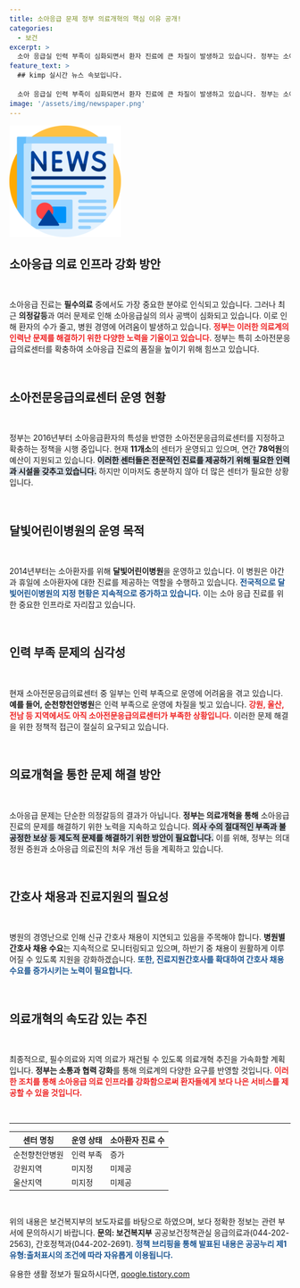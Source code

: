 ```yaml
---
title: 소아응급 문제 정부 의료개혁의 핵심 이유 공개!
categories:
  - 보건
excerpt: >
  소아 응급실 인력 부족이 심화되면서 환자 진료에 큰 차질이 발생하고 있습니다. 정부는 소아전문 응급센터 확대와 의료진 처우 개선을 위한 대책을 착수하지만, 여전히 해결해야 할 문제가 산적해 있습니다. 소아 응급의료의 위기를 다룬 이 기사를 통해 현장의 생생한 이야기를 들어보세요!
feature_text: >
  ## kimp 실시간 뉴스 속보입니다.

  소아 응급실 인력 부족이 심화되면서 환자 진료에 큰 차질이 발생하고 있습니다. 정부는 소아전문 응급센터 확대와 의료진 처우 개선을 위한 대책을 착수하지만, 여전히 해결해야 할 문제가 산적해 있습니다. 소아 응급의료의 위기를 다룬 이 기사를 통해 현장의 생생한 이야기를 들어보세요!
image: '/assets/img/newspaper.png'
---
```


<p><img src="/assets/img/newspaper.png" alt="kimplant 속보" /></p>

<h2 data-ke-size="size26">소아응급 의료 인프라 강화 방안</h2>

<p data-ke-size="size16">&nbsp;</p>

<p>소아응급 진료는 <b>필수의료</b> 중에서도 가장 중요한 분야로 인식되고 있습니다. 그러나 최근 <b>의정갈등</b>과 여러 문제로 인해 소아응급실의 의사 공백이 심화되고 있습니다. 이로 인해 환자의 수가 줄고, 병원 경영에 어려움이 발생하고 있습니다. <b><span style="color: #ee2323;">정부는 이러한 의료계의 인력난 문제를 해결하기 위한 다양한 노력을 기울이고 있습니다.</span></b> 정부는 특히 소아전문응급의료센터를 확충하여 소아응급 진료의 품질을 높이기 위해 힘쓰고 있습니다. </p>

<p data-ke-size="size16">&nbsp;</p>

<h2 data-ke-size="size26">소아전문응급의료센터 운영 현황</h2>

<p data-ke-size="size16">&nbsp;</p>

<p>정부는 2016년부터 소아응급환자의 특성을 반영한 소아전문응급의료센터를 지정하고 확충하는 정책을 시행 중입니다. 현재 <b>11개소</b>의 센터가 운영되고 있으며, 연간 <b>78억원</b>의 예산이 지원되고 있습니다. <b><span style="background-color: #21538527;">이러한 센터들은 전문적인 진료를 제공하기 위해 필요한 인력과 시설을 갖추고 있습니다.</span></b> 하지만 이마저도 충분하지 않아 더 많은 센터가 필요한 상황입니다. </p>

<p data-ke-size="size16">&nbsp;</p>

<h2 data-ke-size="size26">달빛어린이병원의 운영 목적</h2>

<p data-ke-size="size16">&nbsp;</p>

<p>2014년부터는 소아환자를 위해 <b>달빛어린이병원</b>을 운영하고 있습니다. 이 병원은 야간과 휴일에 소아환자에 대한 진료를 제공하는 역할을 수행하고 있습니다. <b><span style="color: #1a5490;">전국적으로 달빛어린이병원의 지정 현황은 지속적으로 증가하고 있습니다.</span></b> 이는 소아 응급 진료를 위한 중요한 인프라로 자리잡고 있습니다. </p>

<p data-ke-size="size16">&nbsp;</p>

<h2 data-ke-size="size26">인력 부족 문제의 심각성</h2>

<p data-ke-size="size16">&nbsp;</p>

<p>현재 소아전문응급의료센터 중 일부는 인력 부족으로 운영에 어려움을 겪고 있습니다. <b>예를 들어, 순천향천안병원</b>은 인력 부족으로 운영에 차질을 빚고 있습니다. <b><span style="color: #ee2323;">강원, 울산, 전남 등 지역에서도 아직 소아전문응급의료센터가 부족한 상황입니다.</span></b> 이러한 문제 해결을 위한 정책적 접근이 절실히 요구되고 있습니다.</p>

<p data-ke-size="size16">&nbsp;</p>

<h2 data-ke-size="size26">의료개혁을 통한 문제 해결 방안</h2>

<p data-ke-size="size16">&nbsp;</p>

<p>소아응급 문제는 단순한 의정갈등의 결과가 아닙니다. <b>정부는 의료개혁을 통해</b> 소아응급 진료의 문제를 해결하기 위한 노력을 지속하고 있습니다. <b><span style="background-color: #21538527;">의사 수의 절대적인 부족과 불공정한 보상 등 제도적 문제를 해결하기 위한 방안이 필요합니다.</span></b> 이를 위해, 정부는 의대 정원 증원과 소아응급 의료진의 처우 개선 등을 계획하고 있습니다.</p>

<p data-ke-size="size16">&nbsp;</p>

<h2 data-ke-size="size26">간호사 채용과 진료지원의 필요성</h2>

<p data-ke-size="size16">&nbsp;</p>

<p>병원의 경영난으로 인해 신규 간호사 채용이 지연되고 있음을 주목해야 합니다. <b>병원별 간호사 채용 수요</b>는 지속적으로 모니터링되고 있으며, 하반기 중 채용이 원활하게 이루어질 수 있도록 지원을 강화하겠습니다. <b><span style="color: #1a5490;">또한, 진료지원간호사를 확대하여 간호사 채용 수요를 증가시키는 노력이 필요합니다.</span></b> </p>

<p data-ke-size="size16">&nbsp;</p>

<h2 data-ke-size="size26">의료개혁의 속도감 있는 추진</h2>

<p data-ke-size="size16">&nbsp;</p>

<p>최종적으로, 필수의료와 지역 의료가 재건될 수 있도록 의료개혁 추진을 가속화할 계획입니다. <b>정부는 소통과 협력 강화</b>를 통해 의료계의 다양한 요구를 반영할 것입니다. <b><span style="color: #ee2323;">이러한 조치를 통해 소아응급 의료 인프라를 강화함으로써 환자들에게 보다 나은 서비스를 제공할 수 있을 것입니다.</span></b></p>

<p data-ke-size="size16">&nbsp;</p>

<hr />

<table>
  <thead>
    <tr>
      <th>센터 명칭</th>
      <th>운영 상태</th>
      <th>소아환자 진료 수</th>
    </tr>
  </thead>
  <tbody>
    <tr>
      <td>순천향천안병원</td>
      <td>인력 부족</td>
      <td>증가</td>
    </tr>
    <tr>
      <td>강원지역</td>
      <td>미지정</td>
      <td>미제공</td>
    </tr>
    <tr>
      <td>울산지역</td>
      <td>미지정</td>
      <td>미제공</td>
    </tr>
  </tbody>
</table>

<p data-ke-size="size16">&nbsp;</p>

<p>위의 내용은 보건복지부의 보도자료를 바탕으로 하였으며, 보다 정확한 정보는 관련 부서에 문의하시기 바랍니다. <b>문의: 보건복지부</b> 공공보건정책관실 응급의료과(044-202-2563), 간호정책과(044-202-2691). <b><span style="color: #1a5490;">정책 브리핑을 통해 발표된 내용은 공공누리 제1유형:출처표시의 조건에 따라 자유롭게 이용됩니다.</span></b></p>
유용한 생활 정보가 필요하시다면, <a href="https://qoogle.tistory.com" rel="dofollow">qoogle.tistory.com</a>


